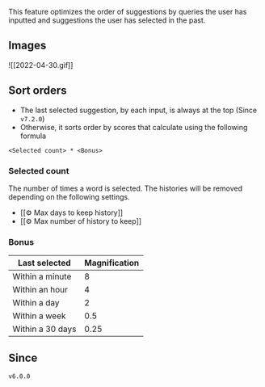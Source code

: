 This feature optimizes the order of suggestions by queries the user has inputted and suggestions the user has selected in the past.

## Images

![[2022-04-30.gif]]

## Sort orders

- The last selected suggestion, by each input, is always at the top (Since `v7.2.0`)
- Otherwise, it sorts order by scores that calculate using the following formula

```
<Selected count> * <Bonus>
```

### Selected count

The number of times a word is selected. The histories will be removed depending on the following settings.

- [[⚙️ Max days to keep history]]
- [[⚙️ Max number of history to keep]]

### Bonus

| Last selected    | Magnification |
| ---------------- | ------------- |
| Within a minute  | 8             |
| Within an hour   | 4             |
| Within a day     | 2             |
| Within a week    | 0.5           |
| Within a 30 days | 0.25          |


## Since

`v6.0.0`
